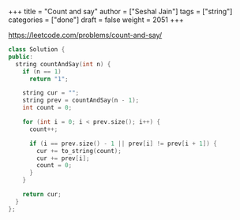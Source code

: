 +++
title = "Count and say"
author = ["Seshal Jain"]
tags = ["string"]
categories = ["done"]
draft = false
weight = 2051
+++

<https://leetcode.com/problems/count-and-say/>

```cpp
class Solution {
public:
  string countAndSay(int n) {
    if (n == 1)
      return "1";

    string cur = "";
    string prev = countAndSay(n - 1);
    int count = 0;

    for (int i = 0; i < prev.size(); i++) {
      count++;

      if (i == prev.size() - 1 || prev[i] != prev[i + 1]) {
        cur += to_string(count);
        cur += prev[i];
        count = 0;
      }
    }

    return cur;
  }
};
```
